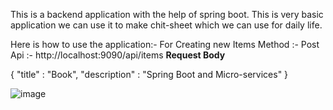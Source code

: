 This is a backend application with the help of spring boot.
This is very basic application we can use it to make chit-sheet which we can use for daily life. 

Here is how to use the application:-
For Creating new Items
Method :- Post
Api :- http://localhost:9090/api/items
**Request Body**

{
    "title" : "Book",
    "description" : "Spring Boot and Micro-services"
}


![image](https://github.com/user-attachments/assets/4aec17d5-b08f-4c2c-b1f9-a20cc7307b62)



